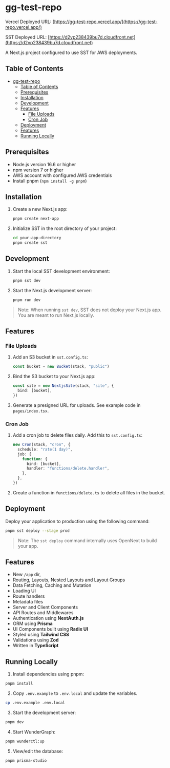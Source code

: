 # gg-test-repo

Vercel Deployed URL: [https://gg-test-repo.vercel.app/](https://gg-test-repo.vercel.app/)

SST Deployed URL: [https://d2vp238439bu7d.cloudfront.net](https://d2vp238439bu7d.cloudfront.net)

A Next.js project configured to use SST for AWS deployments.

## Table of Contents

- [gg-test-repo](#gg-test-repo)
  - [Table of Contents](#table-of-contents)
  - [Prerequisites](#prerequisites)
  - [Installation](#installation)
  - [Development](#development)
  - [Features](#features)
    - [File Uploads](#file-uploads)
    - [Cron Job](#cron-job)
  - [Deployment](#deployment)
  - [Features](#features-1)
  - [Running Locally](#running-locally)

## Prerequisites

- Node.js version 16.6 or higher
- npm version 7 or higher
- AWS account with configured AWS credentials
- Install pnpm (`npm install -g pnpm`)

## Installation

1. Create a new Next.js app:

   ```bash
   pnpm create next-app
   ```

2. Initialize SST in the root directory of your project:

   ```bash
   cd your-app-directory
   pnpm create sst
   ```

## Development

1. Start the local SST development environment:

   ```bash
   pnpm sst dev
   ```

2. Start the Next.js development server:

   ```bash
   pnpm run dev
   ```

> Note: When running `sst dev`, SST does not deploy your Next.js app. You are meant to run Next.js locally.

## Features

### File Uploads

1. Add an S3 bucket in `sst.config.ts`:

   ```typescript
   const bucket = new Bucket(stack, "public")
   ```

2. Bind the S3 bucket to your Next.js app:

   ```typescript
   const site = new NextjsSite(stack, "site", {
     bind: [bucket],
   })
   ```

3. Generate a presigned URL for uploads. See example code in `pages/index.tsx`.

### Cron Job

1. Add a cron job to delete files daily. Add this to `sst.config.ts`:

   ```typescript
   new Cron(stack, "cron", {
     schedule: "rate(1 day)",
     job: {
       function: {
         bind: [bucket],
         handler: "functions/delete.handler",
       },
     },
   })
   ```

2. Create a function in `functions/delete.ts` to delete all files in the bucket.

## Deployment

Deploy your application to production using the following command:

```bash
pnpm sst deploy --stage prod
```

> Note: The `sst deploy` command internally uses OpenNext to build your app.

## Features

- New `/app` dir,
- Routing, Layouts, Nested Layouts and Layout Groups
- Data Fetching, Caching and Mutation
- Loading UI
- Route handlers
- Metadata files
- Server and Client Components
- API Routes and Middlewares
- Authentication using **NextAuth.js**
- ORM using **Prisma**
- UI Components built using **Radix UI**
- Styled using **Tailwind CSS**
- Validations using **Zod**
- Written in **TypeScript**

## Running Locally

1. Install dependencies using pnpm:

```sh
pnpm install
```

2. Copy `.env.example` to `.env.local` and update the variables.

```sh
cp .env.example .env.local
```

3. Start the development server:

```sh
pnpm dev
```

4. Start WunderGraph:

```sh
pnpm wunderctl:up
```

5. View/edit the database:

```sh
pnpm prisma-studio
```
